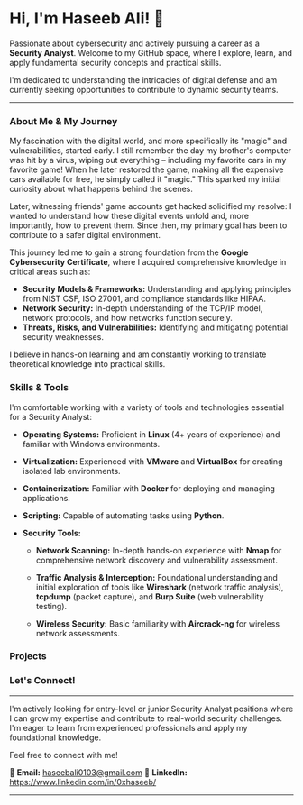 # Hi, I'm Haseeb Ali! 👋

Passionate about cybersecurity and actively pursuing a career as a **Security Analyst**. Welcome to my GitHub space, where I explore, learn, and apply fundamental security concepts and practical skills.

I'm dedicated to understanding the intricacies of digital defense and am currently seeking opportunities to contribute to dynamic security teams.

---

### About Me & My Journey

My fascination with the digital world, and more specifically its "magic" and vulnerabilities, started early. I still remember the day my brother's computer was hit by a virus, wiping out everything – including my favorite cars in my favorite game! When he later restored the game, making all the expensive cars available for free, he simply called it "magic." This sparked my initial curiosity about what happens behind the scenes.

Later, witnessing friends' game accounts get hacked solidified my resolve: I wanted to understand how these digital events unfold and, more importantly, how to prevent them. Since then, my primary goal has been to contribute to a safer digital environment.

This journey led me to gain a strong foundation from the **Google Cybersecurity Certificate**, where I acquired comprehensive knowledge in critical areas such as:

* **Security Models & Frameworks:** Understanding and applying principles from NIST CSF, ISO 27001, and compliance standards like HIPAA.
* **Network Security:** In-depth understanding of the TCP/IP model, network protocols, and how networks function securely.
* **Threats, Risks, and Vulnerabilities:** Identifying and mitigating potential security weaknesses.

I believe in hands-on learning and am constantly working to translate theoretical knowledge into practical skills.

### Skills & Tools

I'm comfortable working with a variety of tools and technologies essential for a Security Analyst:

* **Operating Systems:** Proficient in **Linux** (4+ years of experience) and familiar with Windows environments.
* **Virtualization:** Experienced with **VMware** and **VirtualBox** for creating isolated lab environments.
* **Containerization:** Familiar with **Docker** for deploying and managing applications.
* **Scripting:** Capable of automating tasks using **Python**.
* **Security Tools:**
    
    - **Network Scanning:** In-depth hands-on experience with **Nmap** for comprehensive network discovery and vulnerability assessment.
        
    - **Traffic Analysis & Interception:** Foundational understanding and initial exploration of tools like **Wireshark** (network traffic analysis), **tcpdump** (packet capture), and **Burp Suite** (web vulnerability testing).
        
    - **Wireless Security:** Basic familiarity with **Aircrack-ng** for wireless network assessments.
    

### Projects





### Let's Connect!
---

I'm actively looking for entry-level or junior Security Analyst positions where I can grow my expertise and contribute to real-world security challenges. I'm eager to learn from experienced professionals and apply my foundational knowledge.

Feel free to connect with me!

📧 **Email:** haseebali0103@gmail.com
🔗 **LinkedIn:** https://www.linkedin.com/in/0xhaseeb/

---
